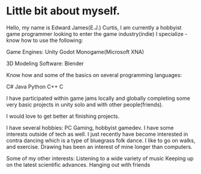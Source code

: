 # Little bit about myself.
Hello, my name is Edward James(E.J.) Curtis, I am currently a hobbyist game programmer looking to enter the game industry(indie)
I specialize - know how to use the following:

Game Engines:
Unity
Godot
Monogame(Microsoft XNA)

3D Modeling Software:
Blender

Know how and some of the basics on several programming languages:

C#
Java
Python
C++
C

I have participated within game jams locally and globally completing some very basic projects in unity solo and with other people(friends).

I would love to get better at finishing projects.

I have several hobbies: PC Gaming, hobbyist gamedev. I have some interests outside of tech as well. I just recently have become interested in contra dancing which is a type of bluegrass folk dance. I like to go on walks, and exercise. 
Drawing has been an interest of mine longer than computers.

Some of my other interests:
Listening to a wide variety of music
Keeping up on the latest scientific advances.
Hanging out with friends

